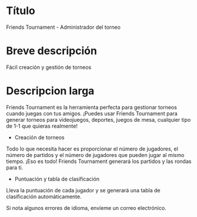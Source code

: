 # Título
Friends Tournament - Administrador del torneo

# Breve descripción
Fácil creación y gestión de torneos

# Descripcion larga

Friends Tournament es la herramienta perfecta para gestionar torneos cuando juegas con tus amigos. ¡Puedes usar Friends Tournament para generar torneos para videojuegos, deportes, juegos de mesa, cualquier tipo de 1-1 que quieras realmente!

- Creación de torneos

Todo lo que necesita hacer es proporcionar el número de jugadores, el número de partidos y el número de jugadores que pueden jugar al mismo tiempo. ¡Eso es todo! Friends Tournament generará los partidos y las rondas para ti.

- Puntuación y tabla de clasificación

Lleva la puntuación de cada jugador y se generará una tabla de clasificación automáticamente.

Si nota algunos errores de idioma, envíeme un correo electrónico.